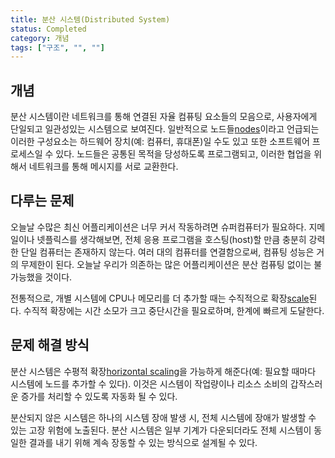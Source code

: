 ```yaml
---
title: 분산 시스템(Distributed System)
status: Completed
category: 개념
tags: ["구조", "", ""]
---
```


## 개념

분산 시스템이란 네트워크를 통해 연결된 자율 컴퓨팅 요소들의 모음으로,
사용자에게 단일되고 일관성있는 시스템으로 보여진다.
일반적으로 노드들[nodes](/nodes/)이라고 언급되는 이러한 구성요소는 하드웨어 장치(예: 컴퓨터, 휴대폰)일 수도 있고 또한 소프트웨어 프로세스일 수 있다.
노드들은 공통된 목적을 당성하도록 프로그램되고, 이러한 협업을 위해서 네트워크를 통해 메시지를 서로 교환한다.

## 다루는 문제

오늘날 수많은 최신 어플리케이션은 너무 커서 작동하려면 슈퍼컴퓨터가 필요하다.
지메일이나 넷플릭스를 생각해보면, 전체 응용 프로그램을 호스팅(host)할 만큼 충분히 강력한 단일 컴퓨터는 존재하지 않는다.
여러 대의 컴퓨터를 연결함으로써, 컴퓨팅 성능은 거의 무제한이 된다.
오늘날 우리가 의존하는 많은 어플리케이션은 분산 컴퓨팅 없이는 불가능했을 것이다.

전통적으로, 개별 시스템에 CPU나 메모리를 더 추가할 때는 수직적으로 확장[scale](/scalability/)된다. 
수직적 확장에는 시간 소모가 크고 중단시간을 필요로하며, 한계에 빠르게 도달한다. 

## 문제 해결 방식

분산 시스템은 수평적 확장[horizontal scaling](/horizontal-scaling/)을 가능하게 해준다(예: 필요할 때마다 시스템에 노드를 추가할 수 있다).
이것은 시스템이 작업량이나 리소스 소비의 갑작스러운 증가를 처리할 수 있도록 자동화 될 수 있다.

분산되지 않은 시스템은 하나의 시스템 장애 발생 시, 전체 시스템에 장애가 발생할 수 있는 고장 위험에 노출된다.
분산 시스템은 일부 기계가 다운되더라도 전체 시스템이 동일한 결과를 내기 위해 계속 장동할 수 있는 방식으로 설계될 수 있다.
